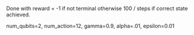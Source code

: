 
Done with reward = -1 if not terminal
otherwise 100 / steps if correct state achieved.

num_qubits=2, num_action=12, gamma=0.9, alpha=.01, epsilon=0.01
